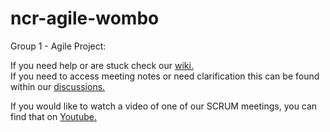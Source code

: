 # ncr-agile-wombo
Group 1 - Agile Project:

If you need help or are stuck check our [wiki.](https://github.com/Nintails-TF/ncr-agile-wombo/wiki)\
If you need to access meeting notes or need clarification this can be found within our [discussions.](https://github.com/Nintails-TF/ncr-agile-wombo/discussions)

If you would like to watch a video of one of our SCRUM meetings, you can find that on [Youtube.](https://youtu.be/9ucadUgjk4Y)
